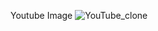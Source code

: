 Youtube Image
![YouTube_clone](https://github.com/Anusha-Yadavv/youTube-clone/assets/143824335/d3a6bb6d-db11-479d-8db8-e96fd85e4303)

